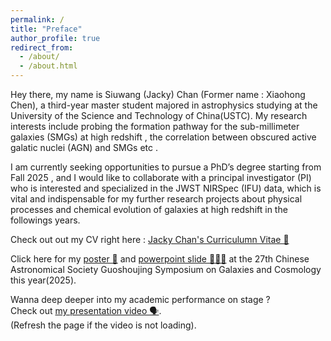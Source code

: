 ```yaml
---
permalink: /
title: "Preface"
author_profile: true
redirect_from: 
  - /about/
  - /about.html
---
```

Hey there, my name is Siuwang (Jacky) Chan (Former name : Xiaohong Chen), a third-year master student majored in astrophysics studying at the University of the Science and Technology of China(USTC). My research interests include probing the formation pathway for the sub-millimeter galaxies (SMGs) at high redshift , the correlation between obscured active galatic nuclei (AGN) and SMGs etc .

I am currently seeking opportunities to pursue a PhD’s degree starting from Fall 2025 , and I would like to collaborate with a principal investigator (PI) who is interested and specialized in the JWST NIRSpec (IFU) data, which is vital and indispensable for my further research projects about physical processes and chemical evolution of galaxies at high redshift in the followings years.

Check out out my CV right here : [Jacky Chan's Curriculumn Vitae 📑](https://spacetelescopeghost366.github.io/JackyChan.github.io/assets/My_current_CV2.pdf)

Click here for my [poster 🌇](https://drive.google.com/file/d/19BZ_VCdIWPjh-oxq6UUcJMWYxsEMx7fd/view?pli=1) and [powerpoint slide 👨🏻‍💻](https://docs.google.com/presentation/d/1YRDaLXU8OiqE7aTFlDpmDmjYKKftDmk2/edit?pli=1&slide=id.p1#slide=id.p1) at the 27th Chinese Astronomical Society Guoshoujing Symposium on Galaxies and Cosmology this year(2025).


Wanna deep deeper into my academic performance on stage ? <br>
Check out [my presentation video 🗣](https://drive.google.com/file/d/1RQ8IDnRAtqW1jwDUSX0Jnm35V4GI7rK_/view).                            
(Refresh the page if the video is not loading).
